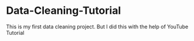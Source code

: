 # Data-Cleaning-Tutorial
This is my first data cleaning project. But I did this with the help of YouTube Tutorial
